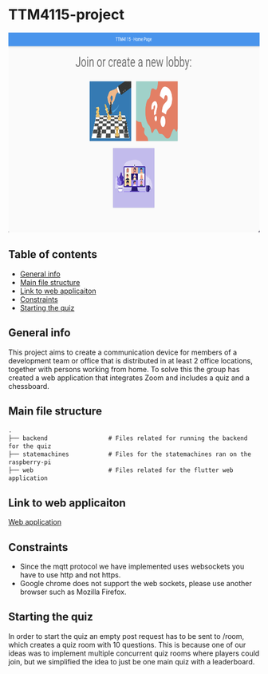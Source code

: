 # TTM4115-project

<img src="TTM-4115_screenshot.png" height="400">

## Table of contents
- [General info](#general-info)
- [Main file structure](#main-file-structure)
- [Link to web applicaiton](#link-to-web-applicaiton)
- [Constraints](#constraints)
- [Starting the quiz](#starting-the-quiz)

## General info
This project aims to create a communication device for members of a development team or office 
that is distributed in at least 2 office locations, together with persons working from home.
To solve this the group has created a web application that integrates Zoom and includes a quiz
and a chessboard.

## Main file structure
    .
    ├── backend                 # Files related for running the backend for the quiz
    ├── statemachines           # Files for the statemachines ran on the raspberry-pi
    ├── web                     # Files related for the flutter web application     

## Link to web applicaiton
[Web application](http://ttm4115-quiz-backend.herokuapp.com/#/)

## Constraints
- Since the mqtt protocol we have implemented uses websockets you have to use http and not https.
- Google chrome does not support the web sockets, please use another browser such as Mozilla Firefox.

## Starting the quiz
In order to start the quiz an empty post request has to be sent to /room, which creates a quiz room with 10 questions. 
This is because one of our ideas was to implement multiple concurrent quiz rooms where players could join, 
but we simplified the idea to just be one main quiz with a leaderboard. 
